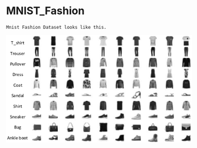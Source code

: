 # MNIST_Fashion

```
Mnist Fashion Dataset looks like this.
```
<img src="Fashion-MNIST-dataset.png">
